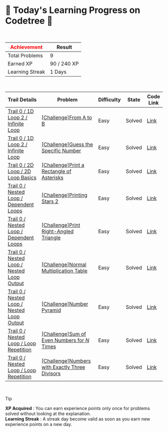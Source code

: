 # 🌲 Today's Learning Progress on Codetree 🌲

<br />

| <span style="color:red;display:block;text-align:center;"> **Achievement**</span> | Result |
|---|---|
|Total Problems| 9 |
| Earned XP | 90 / 240 XP |
| Learning Streak | 1 Days |

<br />

|Trail Details|Problem|Difficulty|State|Code Link|
|---|---|---|---|---|
|[Trail 0 / 1D Loop 2 / Infinite Loop](https://www.codetree.ai/trail-info/codetree-101/)|[[Challenge]From A to B](https://www.codetree.ai/trails/complete/curated-cards/nl-pre-infinite-loop-1/)|Easy|Solved|[Link](https://github.com/nimnusmik/codetree-TILs/blob/main/250506/A%20%EB%B6%80%ED%84%B0%20B%20%EA%B9%8C%EC%A7%80/a-to-b.py)|
|[Trail 0 / 1D Loop 2 / Infinite Loop](https://www.codetree.ai/trail-info/codetree-101/)|[[Challenge]Guess the Specific Number](https://www.codetree.ai/trails/complete/curated-cards/nl-pre-infinite-loop-2/)|Easy|Solved|[Link](https://github.com/nimnusmik/codetree-TILs/blob/main/250506/%ED%8A%B9%EC%A0%95%20%EC%88%98%20%EB%A7%9E%ED%9E%88%EA%B8%B0/catching-specific-number.py)|
|[Trail 0 / 2D Loop / 2D Loop Basics](https://www.codetree.ai/trail-info/codetree-101/)|[[Challenge]Print a Rectangle of Asterisks](https://www.codetree.ai/trails/complete/curated-cards/nl-pre-2d-loop-basics-1/)|Easy|Solved|[Link](https://github.com/nimnusmik/codetree-TILs/blob/main/250506/%EC%A7%81%EC%82%AC%EA%B0%81%ED%98%95%20%EB%B3%84%ED%91%9C%20%EC%B6%9C%EB%A0%A5%ED%95%98%EA%B8%B0/print-stars-in-rectangle.py)|
|[Trail 0 / Nested Loop / Dependent Loops](https://www.codetree.ai/trail-info/codetree-101/)|[[Challenge]Printing Stars 2](https://www.codetree.ai/trails/complete/curated-cards/nl-pre-dependent-loops-1/)|Easy|Solved|[Link](https://github.com/nimnusmik/codetree-TILs/blob/main/250506/%EB%B3%84%ED%91%9C%20%EC%B6%9C%EB%A0%A5%ED%95%98%EA%B8%B0%202/print-star-2.py)|
|[Trail 0 / Nested Loop / Dependent Loops](https://www.codetree.ai/trail-info/codetree-101/)|[[Challenge]Print Right-Angled Triangle](https://www.codetree.ai/trails/complete/curated-cards/nl-pre-dependent-loops-2/)|Easy|Solved|[Link](https://github.com/nimnusmik/codetree-TILs/blob/main/250506/%EC%A7%81%EA%B0%81%20%EC%82%BC%EA%B0%81%ED%98%95%20%EC%B6%9C%EB%A0%A5/Right-triangle-and-output.py)|
|[Trail 0 / Nested Loop / Nested Loop Output](https://www.codetree.ai/trail-info/codetree-101/)|[[Challenge]Normal Multiplication Table](https://www.codetree.ai/trails/complete/curated-cards/nl-pre-nested-loop-output-1/)|Easy|Solved|[Link](https://github.com/nimnusmik/codetree-TILs/blob/main/250506/%EC%A0%95%EC%83%81%EC%A0%81%EC%9D%B8%20%EA%B5%AC%EA%B5%AC%EB%8B%A8/normal-multiple.py)|
|[Trail 0 / Nested Loop / Nested Loop Output](https://www.codetree.ai/trail-info/codetree-101/)|[[Challenge]Number Pyramid](https://www.codetree.ai/trails/complete/curated-cards/nl-pre-nested-loop-output-2/)|Easy|Solved|[Link](https://github.com/nimnusmik/codetree-TILs/blob/main/250506/%EC%88%AB%EC%9E%90%20%ED%94%BC%EB%9D%BC%EB%AF%B8%EB%93%9C/number-pyramid.py)|
|[Trail 0 / Nested Loop / Loop Repetition](https://www.codetree.ai/trail-info/codetree-101/)|[[Challenge]Sum of Even Numbers for $N$ Times](https://www.codetree.ai/trails/complete/curated-cards/nl-pre-1d-loop-repetition-1/)|Easy|Solved|[Link](https://github.com/nimnusmik/codetree-TILs/blob/main/250506/%EC%A7%9D%EC%88%98%EC%9D%98%20%ED%95%A9%20n%EB%B2%88%20%EA%B5%AC%ED%95%98%EA%B8%B0/find-the-sum-of-even-numbers-n-times.py)|
|[Trail 0 / Nested Loop / Loop Repetition](https://www.codetree.ai/trail-info/codetree-101/)|[[Challenge]Numbers with Exactly Three Divisors](https://www.codetree.ai/trails/complete/curated-cards/nl-pre-1d-loop-repetition-2/)|Easy|Solved|[Link](https://github.com/nimnusmik/codetree-TILs/blob/main/250506/%EC%95%BD%EC%88%98%EA%B0%80%20%EC%84%B8%20%EA%B0%9C%EC%9D%B8%20%EC%88%98/numbers-with-three-divisors.py)|


<br />

> [!TIP]
> **XP Acquired** : You can earn experience points only once for problems solved without looking at the explanation.  
> **Learning Streak** : A streak day become valid as soon as you earn new experience points on a new day.

